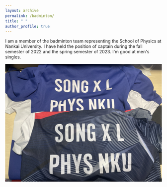 ```yaml
---
layout: archive
permalink: /badminton/
title: " "
author_profile: true
---
```


I am a member of the badminton team representing the School of Physics at Nankai University. I have held the position of captain during the fall semester of 2022 and the spring semester of 2023. I'm good at men's singles. 



![](../images/IMG_6732.png)